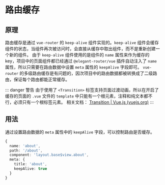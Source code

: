# 路由缓存

## 原理

路由缓存是通过 `vue-router` 的 `keep-alive` 组件实现的。`keep-alive` 组件会缓存组件的状态，当组件再次被访问时，会直接从缓存中取出组件，而不是重新创建一个新的组件。
由于 `keep-alive` 组件使用的是组件的 `name` 属性来作为缓存的 key，项目中的页面组件都已经通过 `@elegant-router/vue` 插件自动注入了 `name` 属性，所以只需要在路由数据中设置 `meta` 属性的 `keepAlive` 字段即可。
`vue-router` 的多级路由缓存是有问题的，因次项目中的路由数据都被转换成了二级路由，保证每个路由都能正常缓存。

::: danger 警告
由于使用了 `<Transition>` 标签支持页面过渡动画，所以在开启了缓存的页面的 `.vue` 文件的 `template` 中只能有一个根元素，注释和纯文本都不行，必须只有一个根标签元素。
相关文档： [Transition | Vue.js (vuejs.org)](https://cn.vuejs.org/guide/built-ins/transition.html#the-transition-component)
:::

## 用法

通过设置路由数据的 `meta` 属性中的 `keepAlive` 字段，可以控制路由是否缓存。

```ts
{
  name: 'about',
  path: '/about',
  component: 'layout.base$view.about',
  meta: {
    title: 'about',
    keepAlive: true
  }
}
```
